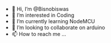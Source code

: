 - 👋 Hi, I’m @Bisnobiswas
- 👀 I’m interested in Coding
- 🌱 I’m currently learning NodeMCU
- 💞️ I’m looking to collaborate on arduino
- 📫 How to reach me ...

<!---
Bisnobiswas/Bisnobiswas is a ✨ special ✨ repository because its `README.md` (this file) appears on your GitHub profile.
You can click the Preview link to take a look at your changes.
--->
